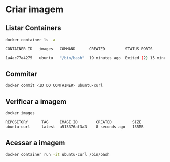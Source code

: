# Criar imagem

## Listar Containers

```bash
docker container ls -a

CONTAINER ID   images	COMMAND      CREATED         STATUS PORTS 				NAMES

1a4ac77a4275   ubuntu   "/bin/bash"  19 minutes ago  Exited (2) 15 minutes ago  busy_ganguly

```

## Commitar

```bash
docker commit <ID DO CONTAINER> ubuntu-curl
```

## Verificar a imagem

```bash
docker images

REPOSITORY		TAG		IMAGE ID		CREATED			SIZE
ubuntu-curl		latest 	a513376af3a3   	8 seconds ago   135MB
```

## Acessar a imagem

```bash
docker container run -it ubuntu-curl /bin/bash
```